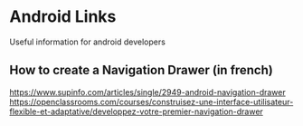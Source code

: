 # Android Links
Useful information for android developers

## How to create a Navigation Drawer (in french)
https://www.supinfo.com/articles/single/2949-android-navigation-drawer
https://openclassrooms.com/courses/construisez-une-interface-utilisateur-flexible-et-adaptative/developpez-votre-premier-navigation-drawer
